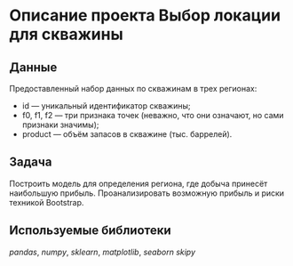 # Описание проекта Выбор локации для скважины


## Данные

Предоставленный набор данных по скважинам в трех регионах:

- id — уникальный идентификатор скважины;
- f0, f1, f2 — три признака точек (неважно, что они означают, но сами признаки значимы);
- product — объём запасов в скважине (тыс. баррелей).

## Задача

Построить модель для определения региона, где добыча принесёт наибольшую прибыль. Проанализировать возможную прибыль и риски техникой Bootstrap.

## Используемые библиотеки
*pandas*,
*numpy*,
*sklearn*, 
*matplotlib*,
*seaborn*
*skipy*





